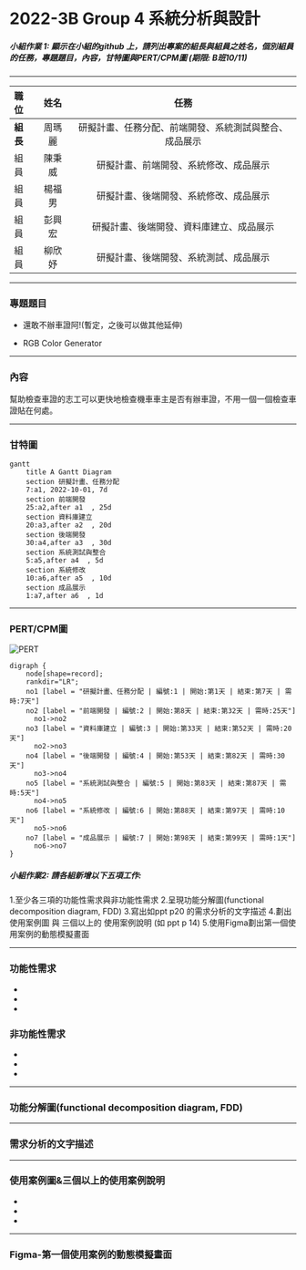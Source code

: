 # 2022-3B Group 4 系統分析與設計

##### 小組作業 1: 顯示在小組的github 上，請列出專案的組長與組員之姓名，個別組員的任務，專題題目，內容，甘特圖與PERT/CPM圖 (期限: B班10/11)

---

| **職位** | **姓名** | **任務** |
| :---- |:--------:| :----:|
| **組長** | 周瑪麗 | 研擬計畫、任務分配、前端開發、系統測試與整合、成品展示 |
| 組員 | 陳秉威 | 研擬計畫、前端開發、系統修改、成品展示 |
| 組員 | 楊福男 | 研擬計畫、後端開發、系統修改、成品展示 |
| 組員 | 彭興宏 | 研擬計畫、後端開發、資料庫建立、成品展示 |
| 組員 | 柳欣妤 | 研擬計畫、後端開發、系統測試、成品展示 |

---
### 專題題目
* 還敢不辦車證阿!(暫定，之後可以做其他延伸)

* RGB Color Generator
---
### 內容

幫助檢查車證的志工可以更快地檢查機車車主是否有辦車證，不用一個一個檢查車證貼在何處。

---
### 甘特圖

```mermaid
gantt
    title A Gantt Diagram
    section 研擬計畫、任務分配
    7:a1, 2022-10-01, 7d
    section 前端開發
    25:a2,after a1  , 25d
    section 資料庫建立
    20:a3,after a2  , 20d
    section 後端開發
    30:a4,after a3  , 30d 
    section 系統測試與整合
    5:a5,after a4  , 5d
    section 系統修改
    10:a6,after a5  , 10d
    section 成品展示
    1:a7,after a6  , 1d
```

---
### PERT/CPM圖

![PERT](PERT圖.jpg "PERT圖")

```graphviz
digraph {
	node[shape=record];
	rankdir="LR";
    no1 [label = "研擬計畫、任務分配 | 編號:1 | 開始:第1天 | 結束:第7天 | 需時:7天"]      
    no2 [label = "前端開發 | 編號:2 | 開始:第8天 | 結束:第32天 | 需時:25天"]
      no1->no2
    no3 [label = "資料庫建立 | 編號:3 | 開始:第33天 | 結束:第52天 | 需時:20天"]        
      no2->no3
    no4 [label = "後端開發 | 編號:4 | 開始:第53天 | 結束:第82天 | 需時:30天"]
      no3->no4
    no5 [label = "系統測試與整合 | 編號:5 | 開始:第83天 | 結束:第87天 | 需時:5天"]
      no4->no5
    no6 [label = "系統修改 | 編號:6 | 開始:第88天 | 結束:第97天 | 需時:10天"]
      no5->no6
    no7 [label = "成品展示 | 編號:7 | 開始:第98天 | 結束:第99天 | 需時:1天"]
      no6->no7
}
```

##### 小組作業2: 請各組新增以下五項工作:
1.至少各三項的功能性需求與非功能性需求
2.呈現功能分解圖(functional decomposition diagram, FDD)
3.寫出如ppt p20 的需求分析的文字描述
4.劃出 使用案例圖 與 三個以上的 使用案例說明 (如 ppt p 14)
5.使用Figma劃出第一個使用案例的動態模擬畫面

---
### 功能性需求
*

*

*
### 非功能性需求
*

*

*

---
### 功能分解圖(functional decomposition diagram, FDD)

---
### 需求分析的文字描述

---
### 使用案例圖&三個以上的使用案例說明
*

*

*

---
### Figma-第一個使用案例的動態模擬畫面
